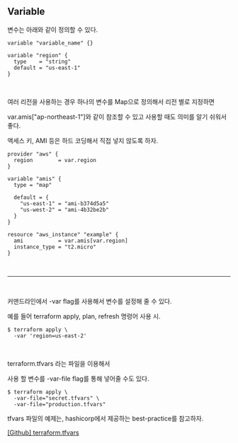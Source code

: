 ## Variable

변수는 아래와 같이 정의할 수 있다.

```shell
variable "variable_name" {}

variable "region" {
  type    = "string"
  default = "us-east-1"
}
```

<br/>

여러 리전을 사용하는 경우 하나의 변수를 Map으로 정의해서 리전 별로 지정하면 

var.amis["ap-northeast-1"]와 같이 참조할 수 있고 사용할 때도 의미를 알기 쉬워서 좋다.

액세스 키, AMI 등은 하드 코딩해서 직접 넣지 않도록 하자. 

```shell
provider "aws" {
  region        = var.region
}

variable "amis" {
  type = "map"
  
  default = {
    "us-east-1" = "ami-b374d5a5"
    "us-west-2" = "ami-4b32be2b"
  }
}

resource "aws_instance" "example" {
  ami           = var.amis[var.region]
  instance_type = "t2.micro"
}
```

<br/>

-------

<br/>

커맨드라인에서 -var flag를 사용해서 변수를 설정해 줄 수 있다.

예를 들어 terraform apply, plan, refresh 명령어 사용 시.

```shell
$ terraform apply \
  -var 'region=us-east-2'

```

 <br/>

terraform.tfvars 라는 파일을 이용해서

사용 할 변수를 -var-file flag를 통해 넣어줄 수도 있다.

```shell
$ terraform apply \
  -var-file="secret.tfvars" \
  -var-file="production.tfvars"
```

tfvars 파일의 예제는, hashicorp에서 제공하는 best-practice를 참고하자.

[[Github] terraform.tfvars](<https://github.com/hashicorp/best-practices/blob/master/terraform/providers/aws/us_east_1_staging/terraform.tfvars>)

